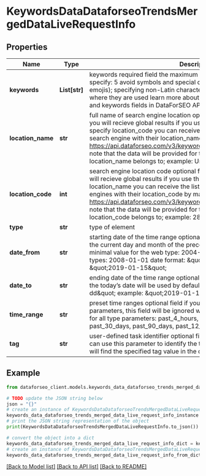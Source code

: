 # KeywordsDataDataforseoTrendsMergedDataLiveRequestInfo


## Properties

Name | Type | Description | Notes
------------ | ------------- | ------------- | -------------
**keywords** | **List[str]** | keywords required field the maximum number of keywords you can specify: 5 avoid symbols and special characters (e.g., UTF symbols, emojis); specifying non-Latin characters, you’ll get data for the countries where they are used learn more about rules and limitations of keyword and keywords fields in DataForSEO APIs in this Help Center article | [optional] 
**location_name** | **str** | full name of search engine location optional field if you don’t use this field, you will recieve global results if you use this field, you don’t need to specify location_code you can receive the list of available locations of the search engine with their location_name by making a separate request to https://api.dataforseo.com/v3/keywords_data/dataforseo_trends/locations note that the data will be provided for the country the specified location_name belongs to; example: United Kingdom | [optional] 
**location_code** | **int** | search engine location code optional field if you don’t use this field, you will recieve global results if you use this field, you don’t need to specify location_name you can receive the list of available locations of the search engines with their location_code by making a separate request to https://api.dataforseo.com/v3/keywords_data/dataforseo_trends/locations note that the data will be provided for the country the specified location_code belongs to; example: 2840 | [optional] 
**type** | **str** | type of element | [optional] 
**date_from** | **str** | starting date of the time range optional field if you don’t specify this field, the current day and month of the preceding year will be used by default minimal value for the web type: 2004-01-01 minimal value for other types: 2008-01-01 date format: \&quot;yyyy-mm-dd\&quot; example: \&quot;2019-01-15\&quot; | [optional] 
**date_to** | **str** | ending date of the time range optional field if you don’t specify this field, the today’s date will be used by default date format: \&quot;yyyy-mm-dd\&quot; example: \&quot;2019-01-15\&quot; | [optional] 
**time_range** | **str** | preset time ranges optional field if you specify date_from or date_to parameters, this field will be ignored when setting a task possible values for all type parameters: past_4_hours, past_day, past_7_days, past_30_days, past_90_days, past_12_months, past_5_years | [optional] 
**tag** | **str** | user-defined task identifier optional field the character limit is 255 you can use this parameter to identify the task and match it with the result you will find the specified tag value in the data object of the response | [optional] 

## Example

```python
from dataforseo_client.models.keywords_data_dataforseo_trends_merged_data_live_request_info import KeywordsDataDataforseoTrendsMergedDataLiveRequestInfo

# TODO update the JSON string below
json = "{}"
# create an instance of KeywordsDataDataforseoTrendsMergedDataLiveRequestInfo from a JSON string
keywords_data_dataforseo_trends_merged_data_live_request_info_instance = KeywordsDataDataforseoTrendsMergedDataLiveRequestInfo.from_json(json)
# print the JSON string representation of the object
print(KeywordsDataDataforseoTrendsMergedDataLiveRequestInfo.to_json())

# convert the object into a dict
keywords_data_dataforseo_trends_merged_data_live_request_info_dict = keywords_data_dataforseo_trends_merged_data_live_request_info_instance.to_dict()
# create an instance of KeywordsDataDataforseoTrendsMergedDataLiveRequestInfo from a dict
keywords_data_dataforseo_trends_merged_data_live_request_info_from_dict = KeywordsDataDataforseoTrendsMergedDataLiveRequestInfo.from_dict(keywords_data_dataforseo_trends_merged_data_live_request_info_dict)
```
[[Back to Model list]](../README.md#documentation-for-models) [[Back to API list]](../README.md#documentation-for-api-endpoints) [[Back to README]](../README.md)


